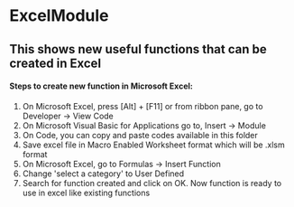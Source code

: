 # ExcelModule
## This shows new useful functions that can be created in Excel
#### Steps to create new function in Microsoft Excel:
1. On Microsoft Excel, press [Alt] + [F11] or from ribbon pane, go to Developer -> View Code
2. On Microsoft Visual Basic for Applications go to, Insert -> Module
3. On Code, you can copy and paste codes available in this folder
4. Save excel file in Macro Enabled Worksheet format which will be .xlsm format
5. On Microsoft Excel, go to Formulas -> Insert Function
6. Change 'select a category' to User Defined
7. Search for function created and click on OK. Now function is ready to use in excel like existing functions
